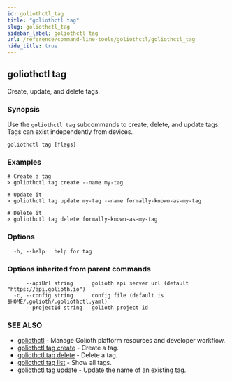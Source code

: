 ```yaml
---
id: goliothctl_tag
title: "goliothctl tag"
slug: goliothctl_tag
sidebar_label: goliothctl tag
url: /reference/command-line-tools/goliothctl/goliothctl_tag
hide_title: true
---
```

## goliothctl tag

Create, update, and delete tags.

### Synopsis

Use the `goliothctl tag` subcommands to create, delete, and update tags. Tags can exist independently from devices.

```
goliothctl tag [flags]
```

### Examples

```
# Create a tag
> goliothctl tag create --name my-tag

# Update it
> goliothctl tag update my-tag --name formally-known-as-my-tag

# Delete it
> goliothctl tag delete formally-known-as-my-tag
```

### Options

```
  -h, --help   help for tag
```

### Options inherited from parent commands

```
      --apiUrl string      golioth api server url (default "https://api.golioth.io")
  -c, --config string      config file (default is $HOME/.golioth/.goliothctl.yaml)
      --projectId string   golioth project id
```

### SEE ALSO

* [goliothctl](/reference/command-line-tools/goliothctl)	 - Manage Golioth platform resources and developer workflow.
* [goliothctl tag create](/reference/command-line-tools/goliothctl/goliothctl_tag_create)	 - Create a tag.
* [goliothctl tag delete](/reference/command-line-tools/goliothctl/goliothctl_delete)	 - Delete a tag.
* [goliothctl tag list](/reference/command-line-tools/goliothctl/goliothctl_tag_list)	 - Show all tags.
* [goliothctl tag update](/reference/command-line-tools/goliothctl/goliothctl_tag_update/)	 - Update the name of an existing tag.

